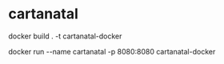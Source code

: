 # cartanatal

docker build . -t cartanatal-docker

docker run --name cartanatal -p 8080:8080 cartanatal-docker 
